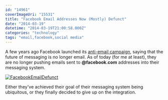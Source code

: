 ```yaml
---
id: "14961"
coverImageUri: "15531"
title: "Facebook Email Addresses Now (Mostly) Defunct"
date: "2014-03-19"
datetime: "2014-03-19T21:00:58.000Z"
categories: "technology"
tags: "email,facebook,social media"
---
```


A few years ago Facebook launched its [anti-email campaign](http://www.fastcompany.com/1702742/facebook-introduces-anti-email-social-inbox-seamless-messaging-conversation-history-video "Fast Company | FACEBOOK INTRODUCES ANTI-EMAIL: SOCIAL INBOX, SEAMLESS MESSAGING, CONVERSATION HISTORY"), saying that the future of messaging is no longer email. As of today (for me at least), they are no longer pushing emails sent to **@facebook.com** addresses into their messaging system.

[![FacebookEmailDefunct](http://assets.brandonmartinez.com/brandonmartinez/2014/03/FacebookEmailDefunct.png)](http://assets.brandonmartinez.com/brandonmartinez/2014/03/FacebookEmailDefunct.png)

Either they've achieved their goal of their messaging system being ubiquitous, or they finally decided to give up on the integration.
